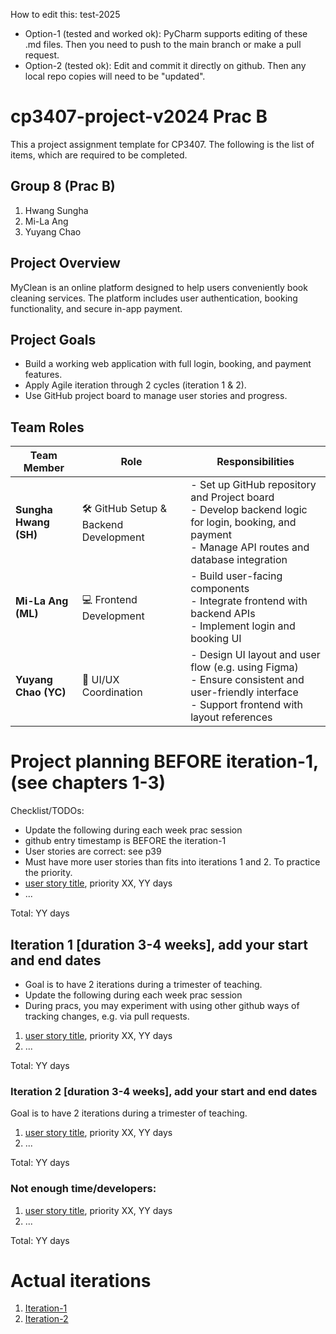 
How to edit this: test-2025
* Option-1 (tested and worked ok): PyCharm supports editing of these .md files. Then you need to push to the main branch or make a pull request.
* Option-2 (tested ok): Edit and commit it directly on github. Then any local repo copies will need to be "updated".

# cp3407-project-v2024 Prac B

This a project assignment template for CP3407. 
The following is the list of items, which are required to be completed.

## Group 8 (Prac B)
1. Hwang Sungha
2. Mi-La Ang
3. Yuyang Chao


## Project Overview
MyClean is an online platform designed to help users conveniently book cleaning services. The platform includes user authentication, booking functionality, and secure in-app payment.

## Project Goals
- Build a working web application with full login, booking, and payment features.
- Apply Agile iteration through 2 cycles (iteration 1 & 2).
- Use GitHub project board to manage user stories and progress.

## Team Roles
| Team Member           | Role                                  | Responsibilities                                                                                                                                        |
| --------------------- | ------------------------------------- | ------------------------------------------------------------------------------------------------------------------------------------------------------- |
| **Sungha Hwang (SH)** | 🛠 GitHub Setup & Backend Development | - Set up GitHub repository and Project board<br>- Develop backend logic for login, booking, and payment<br>- Manage API routes and database integration |
| **Mi-La Ang (ML)**    | 💻 Frontend Development               | - Build user-facing components<br>- Integrate frontend with backend APIs<br>- Implement login and booking UI                                            |
| **Yuyang Chao (YC)**  | 🎨 UI/UX Coordination                 | - Design UI layout and user flow (e.g. using Figma)<br>- Ensure consistent and user-friendly interface<br>- Support frontend with layout references     |


# Project planning BEFORE iteration-1, (see chapters 1-3)
Checklist/TODOs: 
* Update the following during each week prac session
* github entry timestamp is BEFORE the iteration-1
* User stories are correct: see p39
* Must have more user stories than fits into iterations 1 and 2. To practice the priority.
* [user story title](./user_stories/user_story_01_title.md), priority XX, YY days 
* ...

Total: YY days


## Iteration 1 [duration 3-4 weeks], add your start and end dates 

* Goal is to have 2 iterations during a trimester of teaching.
* Update the following during each week prac session
* During pracs, you may experiment with using other github ways of tracking changes, e.g. via pull requests.

1. [user story title](./user_stories/user_story_01_title.md), priority XX, YY days 
2. ...

Total: YY days


### Iteration 2 [duration 3-4 weeks], add your start and end dates
Goal is to have 2 iterations during a trimester of teaching.
1. [user story title](./user_stories/user_story_01_title.md), priority XX, YY days 
2. ...

Total: YY days

### Not enough time/developers: 
1. [user story title](./user_stories/user_story_01_title.md), priority XX, YY days 
2. ...

Total: YY days

# Actual iterations
1. [Iteration-1](./iteration_1.md)
2. [Iteration-2](./iteration_2.md)


